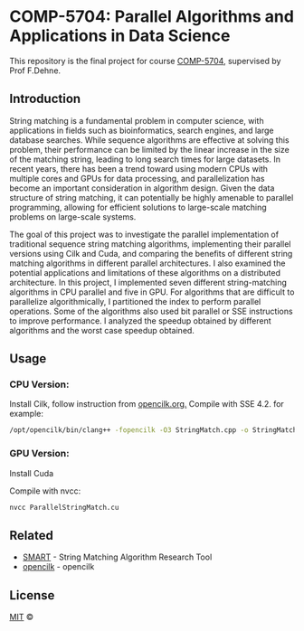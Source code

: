 # COMP-5704: Parallel Algorithms and Applications in Data Science
This repository is the final project for course <a href="https://www.dehne.ca/comp5704">COMP-5704</a>, supervised by Prof F.Dehne.

## Introduction
String matching is a fundamental problem in computer science, with applications in fields such as bioinformatics, search engines, and large database searches. While sequence algorithms are effective at solving this problem, their performance can be limited by the linear increase in the size of the matching string, leading to long search times for large datasets. In recent years, there has been a trend toward using modern CPUs with multiple cores and GPUs for data processing, and parallelization has become an important consideration in algorithm design. Given the data structure of string matching, it can potentially be highly amenable to parallel programming, allowing for efficient solutions to large-scale matching problems on large-scale systems.

The goal of this project was to investigate the parallel implementation of traditional sequence string matching algorithms, implementing their parallel versions using Cilk and Cuda, and comparing the benefits of different string matching algorithms in different parallel architectures. I also examined the potential applications and limitations of these algorithms on a distributed architecture. In this project, I implemented seven different string-matching algorithms in CPU parallel and five in GPU. For algorithms that are difficult to parallelize algorithmically, I partitioned the index to perform parallel operations. Some of the algorithms also used bit parallel or SSE instructions to improve performance. I analyzed the speedup obtained by different algorithms and the worst case speedup obtained.

## Usage
### CPU Version:
Install Cilk, follow instruction from <a href="https://www.opencilk.org/doc/users-guide/install/">opencilk.org.</a>
Compile with SSE 4.2. for example:

```sh
/opt/opencilk/bin/clang++ -fopencilk -O3 StringMatch.cpp -o StringMatch -msse4.2
```
### GPU Version:
Install Cuda

Compile with nvcc:

```sh
nvcc ParallelStringMatch.cu
```


## Related

- [SMART](https://github.com/smart-tool/smart) - String Matching Algorithm Research Tool
- [opencilk](https://www.opencilk.org/) - opencilk

## License

[MIT](LICENSE) ©

